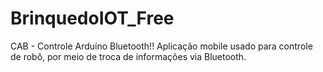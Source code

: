 # BrinquedoIOT_Free
CAB - Controle Arduíno Bluetooth!! Aplicação mobile usado para controle de robô, por meio de troca de informações via Bluetooth.
